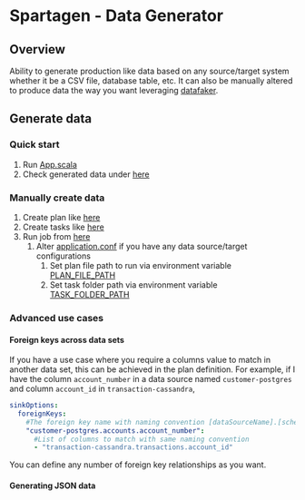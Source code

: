 # Spartagen - Data Generator

## Overview
Ability to generate production like data based on any source/target system whether it be a CSV file, database table, etc.
It can also be manually altered to produce data the way you want leveraging [datafaker](https://www.datafaker.net/documentation/getting-started/).

## Generate data
### Quick start
1. Run [App.scala](../app/src/main/scala/com/github/pflooky/datagen/App.scala)
2. Check generated data under [here](../app/src/test/resources/csv/transactions)

### Manually create data
1. Create plan like [here](../app/src/main/resources/plan/customer-create-plan.yaml)
2. Create tasks like [here](../app/src/main/resources/task/postgres/postgres-customer-task.yaml)
3. Run job from [here](../app/src/main/scala/com/github/pflooky/datagen/App.scala)
   1. Alter [application.conf](../app/src/main/resources/application.conf) if you have any data source/target configurations
      1. Set plan file path to run via environment variable [PLAN_FILE_PATH](../app/src/main/resources/application.conf)
      2. Set task folder path via environment variable [TASK_FOLDER_PATH](../app/src/main/resources/application.conf)

### Advanced use cases
#### Foreign keys across data sets
If you have a use case where you require a columns value to match in another data set, this can be achieved in the plan definition.
For example, if I have the column `account_number` in a data source named `customer-postgres` and column `account_id` in `transaction-cassandra`,
```yaml
sinkOptions:
  foreignKeys:
    #The foreign key name with naming convention [dataSourceName].[schema].[column name]
    "customer-postgres.accounts.account_number":
      #List of columns to match with same naming convention
      - "transaction-cassandra.transactions.account_id"
```
  
You can define any number of foreign key relationships as you want.

#### Generating JSON data